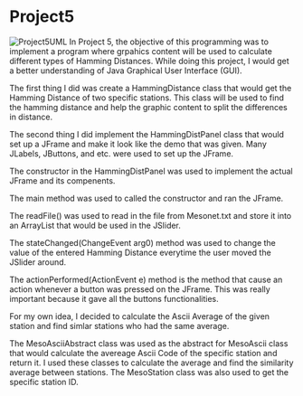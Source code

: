 # Project5
![Project5UML](https://user-images.githubusercontent.com/47228260/57088056-0fbf5580-6cc7-11e9-983e-1d6e94cf8c0f.png)
In Project 5, the objective of this programming was to implement a program where grpahics content
will be used to calculate different types of Hamming Distances. While doing this project, I would 
get a better understanding of Java Graphical User Interface (GUI).

The first thing I did was create a HammingDistance class that would get the Hamming Distance of
two specific stations. This class will be used to find the hamming distance and help the graphic
content to split the differences in distance.

The second thing I did implement the HammingDistPanel class that would set up a JFrame and make it 
look like the demo that was given. Many JLabels, JButtons, and etc. were used to set up the JFrame.

The constructor in the HammingDistPanel was used to implement the actual JFrame and its compenents.

The main method was used to called the constructor and ran the JFrame.

The readFile() was used to read in the file from Mesonet.txt and store it into an ArrayList<String> 
  that would be used in the JSlider.
  
 The stateChanged(ChangeEvent arg0) method was used to change the value of the entered Hamming Distance everytime the user moved the JSlider around.
 
 The actionPerformed(ActionEvent e) method is the method that cause an action whenever a button was 
 pressed on the JFrame. This was really important because it gave all the buttons functionalities.
 
 For my own idea, I decided to calculate the Ascii Average of the given station and find simlar stations
 who had the same average.
 
 The MesoAsciiAbstract class was used as the abstract for MesoAscii class that would calculate the
 avereage Ascii Code of the specific station and return it. I used these classes to calculate the average and find the similarity average between stations. The MesoStation class was also used to get
 the specific station ID.
 
